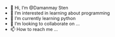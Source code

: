 - 👋 Hi, I’m @Damanmay Sten
- 👀 I’m interested in learning about programming 
- 🌱 I’m currently learning python
- 💞️ I’m looking to collaborate on ...
- 📫 How to reach me ...

<!---
DamanmayStenV2225/DamanmayStenV2225 is a ✨ special ✨ repository because its `README.md` (this file) appears on your GitHub profile.
You can click the Preview link to take a look at your changes.
--->

